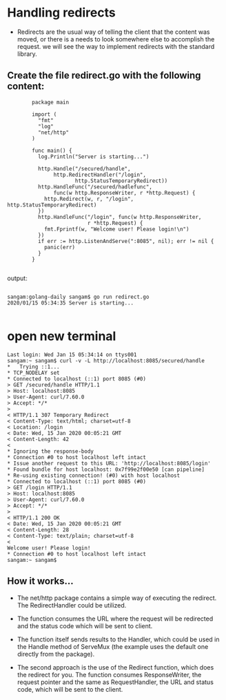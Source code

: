 # Handling redirects

- Redirects are the usual way of telling the client that the content was moved, or there is a needs to look somewhere else to accomplish the request. 
we will see the way to implement redirects with the standard library.


## Create the file redirect.go with the following content:

```
        package main

        import (
          "fmt"
          "log"
          "net/http"
        )

        func main() {
          log.Println("Server is starting...")

          http.Handle("/secured/handle",
               http.RedirectHandler("/login", 
                      http.StatusTemporaryRedirect))
          http.HandleFunc("/secured/hadlefunc", 
               func(w http.ResponseWriter, r *http.Request) {
            http.Redirect(w, r, "/login", http.StatusTemporaryRedirect)
          })
          http.HandleFunc("/login", func(w http.ResponseWriter,
                          r *http.Request) {
            fmt.Fprintf(w, "Welcome user! Please login!\n")
          })
          if err := http.ListenAndServe(":8085", nil); err != nil {
            panic(err)
          }
        }


```
output:
```

sangam:golang-daily sangam$ go run redirect.go
2020/01/15 05:34:35 Server is starting...


```




# open new terminal 
```
Last login: Wed Jan 15 05:34:14 on ttys001
sangam:~ sangam$ curl -v -L http://localhost:8085/secured/handle
*   Trying ::1...
* TCP_NODELAY set
* Connected to localhost (::1) port 8085 (#0)
> GET /secured/handle HTTP/1.1
> Host: localhost:8085
> User-Agent: curl/7.60.0
> Accept: */*
> 
< HTTP/1.1 307 Temporary Redirect
< Content-Type: text/html; charset=utf-8
< Location: /login
< Date: Wed, 15 Jan 2020 00:05:21 GMT
< Content-Length: 42
< 
* Ignoring the response-body
* Connection #0 to host localhost left intact
* Issue another request to this URL: 'http://localhost:8085/login'
* Found bundle for host localhost: 0x7f99e2f00e50 [can pipeline]
* Re-using existing connection! (#0) with host localhost
* Connected to localhost (::1) port 8085 (#0)
> GET /login HTTP/1.1
> Host: localhost:8085
> User-Agent: curl/7.60.0
> Accept: */*
> 
< HTTP/1.1 200 OK
< Date: Wed, 15 Jan 2020 00:05:21 GMT
< Content-Length: 28
< Content-Type: text/plain; charset=utf-8
< 
Welcome user! Please login!
* Connection #0 to host localhost left intact
sangam:~ sangam$ 

```
## How it works...

- The net/http package contains a simple way of executing the redirect. The RedirectHandler could be utilized.
- The function consumes the URL where the request will be redirected and the status code which will be sent to client. 
- The function itself sends results to the Handler, which could be used in the Handle method of ServeMux (the example uses the default one directly from the package).

- The second approach is the use of the Redirect function, which does the redirect for you. The function consumes ResponseWriter, the request pointer and the same as RequestHandler, the URL and status code, which will be sent to the client.
